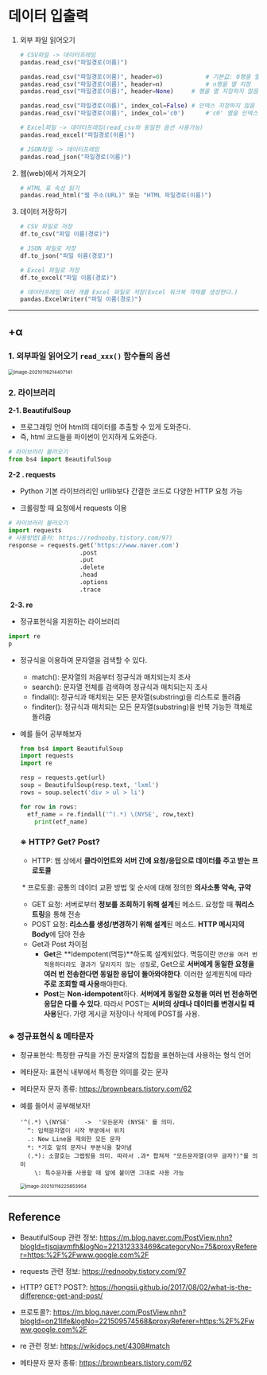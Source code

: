 # 데이터 입출력

1. 외부 파일 읽어오기

   ```python
   # CSV파일 -> 데이터프레임
   pandas.read_csv("파일경로(이름)")
   
   pandas.read_csv("파일경로(이름)", header=0)			# 기본값: 0행을 열 지정
   pandas.read_csv("파일경로(이름)", header=n)			# n행을 열 지정
   pandas.read_csv("파일경로(이름)", header=None)		# 행을 열 지정하지 않음
   
   pandas.read_csv("파일경로(이름)", index_col=False)	# 인덱스 지정하지 않음
   pandas.read_csv("파일경로(이름)", index_col='c0')		#'c0' 열을 인덱스 지정
   
   # Excel파일 -> 데이터프레임(read_csv와 동일한 옵션 사용가능)
   pandas.read_excel("파일경로(이름)")
   
   # JSON파일 -> 데이터프레임
   pandas.read_json("파일경로(이름)")
   ```

2. 웹(web)에서 가져오기

   ```python
   # HTML 표 속성 읽기
   pandas.read_html("웹 주소(URL)" 또는 "HTML 파일경로(이름)")
   ```

3. 데이터 저장하기

   ```python
   # CSV 파일로 저장
   df.to_csv("파일 이름(경로)")
   
   # JSON 파일로 저장
   df.to_json("파일 이름(경로)")
   
   # Excel 파일로 저장
   df.to_excel("파일 이름(경로)")
   
   # 데이터프레임 여러 개를 Excel 파일로 저장(Excel 워크북 객체를 생성한다.)
   pandas.ExcelWriter("파일 이름(경로)")
   ```

---

## +α

### 1. 외부파일 읽어오기 `read_xxx()` 함수들의 옵션

<img src="C:\Users\oh12s\Desktop\TIL\Machine Learning\image\image-20210116214407141.png" alt="image-20210116214407141" style="zoom: 67%;" />

### 2. 라이브러리 

   **2-1. BeautifulSoup**

   - 프로그래밍 언어 html의 데이터를 추출할 수 있게 도와준다. 
   - 즉, html 코드들을 파이썬이 인지하게 도와준다.

   ```python
   # 라이브러리 불러오기
   from bs4 import BeautifulSoup
   ```

   

   **2-2 . requests**

   -  Python 기본 라이브러리인 urllib보다 간결한 코드로 다양한 HTTP 요청 가능

   - 크롤링할 때 요청에서 requests 이용


   ```python
   # 라이브러리 불러오기
   import requests
   # 사용방법(출처: https://rednooby.tistory.com/97)
   response = requests.get('https://www.naver.com')
                       .post
                       .put
                       .delete
                       .head
                       .options
                       .trace
   ```

​	**2-3. re**

-  정규표현식을 지원하는 라이브러리

  ``` python
  import re
  p 
  ```

  

- 정규식을 이용하여 문자열을 검색할 수 있다.

  - match(): 문자열의 처음부터 정규식과 매치되는지 조사
  - search(): 문자열 전체를 검색하여 정규식과 매치되는지 조사
  - findall(): 정규식과 매치되는 모든 문자열(substring)을 리스트로 돌려줌
  - finditer(): 정규식과 매치되는 모든 문자열(substring)을 반복 가능한 객체로 돌려줌

- 예를 들어 공부해보자

  ``` python
  from bs4 import BeautifulSoup
  import requests
  import re
  
  resp = requests.get(url)
  soup = BeautifulSoup(resp.text, 'lxml')
  rows = soup.select('div > ul > li')
  
  for row in rows:
  	etf_name = re.findall('^(.*) \(NYSE', row,text)
      print(etf_name)
  ```

  


  ###  **※ HTTP? Get? Post?** 

   - HTTP: 웹 상에서 **클라이언트와 서버 간에 요청/응답으로 데이터를 주고 받는 프로토콜**

   ​	* 프로토콜: 공통의 데이터 교환 방법 및 순서에 대해 정의한 **의사소통 약속, 규약**

   - GET 요청: 서버로부터 **정보를 조회하기 위해 설계**된 메소드. 요청할 때 **쿼리스트링**을 통해 전송
   - POST 요청: **리소스를 생성/변경하기 위해 설계**된 메소드. **HTTP 메시지의 Body**에 담아 전송
   - Get과 Post 차이점
     - **Get**은 **Idempotent(멱등)**하도록 설계되었다. 멱등이란 `연산을 여러 번 적용하더라도 결과가 달라지지 않는 성질`로, Get으로 **서버에게 동일한 요청을 여러 번 전송한다면 동일한 응답이 돌아와야한다**. 이러한 설계원칙에 따라 **주로 조회할 때 사용**해야한다.
     - **Post**는 **Non-idempotent**하다. **서버에게 동일한 요청을 여러 번 전송하면 응답은 다를 수 있다**. 따라서 POST는 **서버의 상태나 데이터를 변경시킬 때 사용**된다. 가령 게시글 저장이나 삭제에 POST를 사용.

### ※ 정규표현식 & 메타문자

- 정규표현식: 특정한 규칙을 가진 문자열의 집합을 표현하는데 사용하는 형식 언어 

- 메타문자: 표현식 내부에서 특정한 의미를 갖는 문자

- 메타문자 문자 종류: https://brownbears.tistory.com/62

- 예를 들어서 공부해보자!

  ```
  '^(.*) \(NYSE'	-> 	'모든문자 (NYSE' 를 의미. 
  	^: 입력문자열이 시작 부분에서 위치
  	.: New Line을 제외한 모든 문자
  	*: *기호 앞의 문자나 부분식을 찾아냄
  	(.*): 소괄호는 그랩핑을 의미. 따라서 .과* 합쳐져 "모든문자열(아무 글자?)"를 의미
      \: 특수문자를 사용할 때 앞에 붙이면 그대로 사용 가능
  ```

  <img src="C:\Users\oh12s\Desktop\TIL\Machine Learning\image\image-20210116225853954.png" alt="image-20210116225853954" style="zoom:67%;" />

---

## Reference

- BeautifulSoup 관련 정보:  https://m.blog.naver.com/PostView.nhn?blogId=tjsqjavmfh&logNo=221312333469&categoryNo=75&proxyReferer=https:%2F%2Fwww.google.com%2F
- requests 관련 정보: https://rednooby.tistory.com/97
- HTTP? GET? POST?: https://hongsii.github.io/2017/08/02/what-is-the-difference-get-and-post/
- 프로토콜?: https://m.blog.naver.com/PostView.nhn?blogId=on21life&logNo=221509574568&proxyReferer=https:%2F%2Fwww.google.com%2F
- re 관련 정보: https://wikidocs.net/4308#match
- 메타문자 문자 종류: https://brownbears.tistory.com/62


   ```

   ```